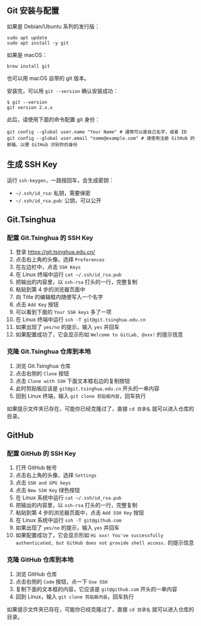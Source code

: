 ## Git 安装与配置

如果是 Debian/Ubuntu 系列的发行版：

```shell
sudo apt update
sudo apt install -y git
```

如果是 macOS：

```shell
brew install git
```

也可以用 macOS 自带的 git 版本。

安装完，可以用 `git --version` 确认安装成功：

```shell
$ git --version
git version 2.x.x
```

此后，请使用下面的命令配置 git 身份：

```shell
git config --global user.name "Your Name" # 通常可以是自己名字，或者 ID
git config --global user.email "name@example.com" # 请使用注册 GitHub 的邮箱，以便 GitHub 识别你的身份
```

## 生成 SSH Key

运行 `ssh-keygen`，一路按回车，会生成密钥：

- `~/.ssh/id_rsa`: 私钥，需要保密
- `~/.ssh/id_rsa.pub`: 公钥，可以公开

## Git.Tsinghua

### 配置 Git.Tsinghua 的 SSH Key

1. 登录 <https://git.tsinghua.edu.cn/>
2. 点击右上角的头像，选择 `Preferences`
3. 在左边栏中，点击 `SSH Keys`
4. 在 Linux 终端中运行 `cat ~/.ssh/id_rsa.pub`
5. 把输出的内容里，以 `ssh-rsa` 打头的一行，完整复制
6. 粘贴到第 4 步的浏览器页面中
7. 向 Title 的编辑框内随便写入一个名字
8. 点击 `Add Key` 按钮
9. 可以看到下面的 `Your SSH keys` 多了一项
10. 在 Linux 终端中运行 `ssh -T git@git.tsinghua.edu.cn`
11. 如果出现了 `yes/no` 的提示，输入 `yes` 并回车
12. 如果配置成功了，它会显示形如 `Welcome to GitLab, @xxx!` 的提示信息

### 克隆 Git.Tsinghua 仓库到本地

1. 浏览 Git.Tsinghua 仓库
2. 点击右侧的 `Clone` 按钮
3. 点击 `Clone with SSH` 下面文本框右边的复制按钮
4. 此时剪贴板应该是 `git@git.tsinghua.edu.cn` 开头的一串内容
4. 回到 Linux 终端，输入 `git clone 剪贴板内容`，回车执行

如果提示文件夹已存在，可能你已经克隆过了，直接 `cd 目录名` 就可以进入仓库的目录。

## GitHub

### 配置 GitHub 的 SSH Key

1. 打开 GitHub 帐号
2. 点击右上角的头像，选择 `Settings`
3. 点击 `SSH and GPG keys`
4. 点击 `New SSH Key` 绿色按钮
5. 在 Linux 系统中运行 `cat ~/.ssh/id_rsa.pub`
6. 把输出的内容里，以 `ssh-rsa` 打头的一行，完整复制
7. 粘贴到第 4 步的浏览器页面中，点击 `Add SSH Key` 按钮
8. 在 Linux 系统中运行 `ssh -T git@github.com`
9. 如果出现了 `yes/no` 的提示，输入 `yes` 并回车
10. 如果配置成功了，它会显示形如 `Hi xxx! You've successfully authenticated, but GitHub does not provide shell access.` 的提示信息

### 克隆 GitHub 仓库到本地

1. 浏览 GitHub 仓库
2. 点击右侧的 `Code` 按钮，点一下 `Use SSH`
3. 复制下面的文本框的内容，它应该是 `git@github.com` 开头的一串内容
4. 回到 Linux，输入 `git clone 剪贴板内容`，回车执行

如果提示文件夹已存在，可能你已经克隆过了，直接 `cd 目录名` 就可以进入仓库的目录。